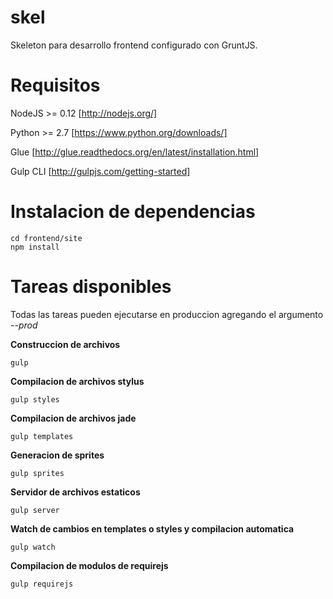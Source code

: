 skel
====
Skeleton para desarrollo frontend configurado con GruntJS.

Requisitos
==============
NodeJS >= 0.12 [http://nodejs.org/]

Python >= 2.7 [https://www.python.org/downloads/]

Glue [http://glue.readthedocs.org/en/latest/installation.html]

Gulp CLI [http://gulpjs.com/getting-started]

Instalacion de dependencias
===========================

```shell
cd frontend/site
npm install
```

Tareas disponibles
==================

Todas las tareas pueden ejecutarse en produccion agregando el argumento *--prod*

**Construccion de archivos**
```shell
gulp
```


**Compilacion de archivos stylus**
```shell
gulp styles
```


**Compilacion de archivos jade**
```shell
gulp templates
```

**Generacion de sprites**

```shell
gulp sprites
```


**Servidor de archivos estaticos**

```shell
gulp server
```

**Watch de cambios en templates o styles y compilacion automatica**

```shell
gulp watch
```

**Compilacion de modulos de requirejs**

```shell
gulp requirejs
```
